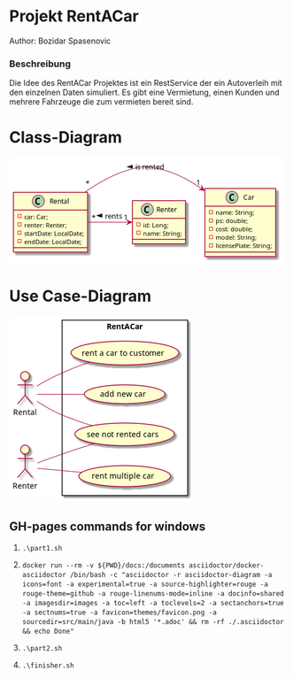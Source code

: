 # Projekt RentACar
Author: Bozidar Spasenovic

### Beschreibung
Die Idee des RentACar Projektes ist ein RestService der ein Autoverleih mit den einzelnen Daten simuliert.
Es gibt eine Vermietung, einen Kunden und mehrere Fahrzeuge die zum vermieten bereit sind.


# Class-Diagram
![cdl](asciidocs/images/cld.png)

# Use Case-Diagram
![ucd](asciidocs/images/ucd.png)


## GH-pages commands for windows

1. ```.\part1.sh```

2. ``docker run --rm -v ${PWD}/docs:/documents asciidoctor/docker-asciidoctor /bin/bash -c "asciidoctor -r asciidoctor-diagram -a icons=font -a experimental=true -a source-highlighter=rouge -a rouge-theme=github -a rouge-linenums-mode=inline -a docinfo=shared -a imagesdir=images -a toc=left -a toclevels=2 -a sectanchors=true -a sectnums=true -a favicon=themes/favicon.png -a sourcedir=src/main/java -b html5 '*.adoc' && rm -rf ./.asciidoctor && echo Done"``

3. ```.\part2.sh```

4. ``.\finisher.sh``

